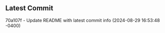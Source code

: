 
## Latest Commit
70a107f - Update README with latest commit info (2024-08-29 16:53:48 -0400) <Yunxi-Zhou>
